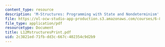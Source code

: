 ```yaml
---
content_type: resource
description: 'M-Structures: Programming with State and Nondeterminism'
file: https://ol-ocw-studio-app-production.s3.amazonaws.com/courses/6-827-multithreaded-parallelism-languages-and-compilers-fall-2002/2c3821ed71fbdd3c667c402354c9d2b9_L12MstructuresPrint.pdf
file_type: application/pdf
resourcetype: Document
title: L12MstructuresPrint.pdf
uid: 2c3821ed-71fb-dd3c-667c-402354c9d2b9
---
```

